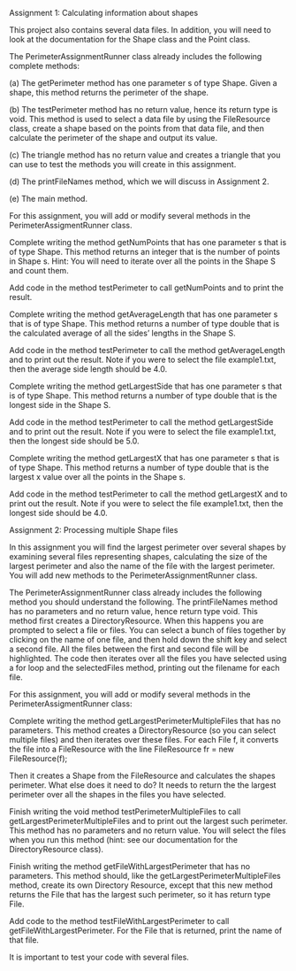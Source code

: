 Assignment 1: Calculating information about shapes

This project also contains several data files. In addition, you will need to look at the documentation for the Shape class and the Point class.

The PerimeterAssignmentRunner class already includes the following complete methods:

(a) The getPerimeter method has one parameter s of type Shape. Given a shape, this method returns the perimeter of the shape.

(b) The testPerimeter method has no return value, hence its return type is void. This method is used to select a data file by using the FileResource class, create a shape based on the points from that data file, and then calculate the perimeter of the shape and output its value.

(c) The triangle method has no return value and creates a triangle that you can use to test the methods you will create in this assignment.

(d) The printFileNames method, which we will discuss in Assignment 2.

(e) The main method.

For this assignment, you will add or modify several methods in the PerimeterAssigmentRunner class.

Complete writing the method getNumPoints that has one parameter s that is of type Shape. This method returns an integer that is the number of points in Shape s. Hint: You will need to iterate over all the points in the Shape S and count them.

Add code in the method testPerimeter to call getNumPoints and to print the result.

Complete writing the method getAverageLength that has one parameter s that is of type Shape. This method returns a number of type double that is the calculated average of all the sides’ lengths in the Shape S.

Add code in the method testPerimeter to call the method getAverageLength and to print out the result. Note if you were to select the file example1.txt, then the average side length should be 4.0.

Complete writing the method getLargestSide that has one parameter s that is of type Shape. This method returns a number of type double that is the longest side in the Shape S.

Add code in the method testPerimeter to call the method getLargestSide and to print out the result. Note if you were to select the file example1.txt, then the longest side should be 5.0.

Complete writing the method getLargestX that has one parameter s that is of type Shape. This method returns a number of type double that is the largest x value over all the points in the Shape s.

Add code in the method testPerimeter to call the method getLargestX and to print out the result. Note if you were to select the file example1.txt, then the longest side should be 4.0.

Assignment 2: Processing multiple Shape files

In this assignment you will find the largest perimeter over several shapes by examining several files representing shapes, calculating the size of the largest perimeter and also the name of the file with the largest perimeter. You will add new methods to the PerimeterAssignmentRunner class.

The PerimeterAssignmentRunner class already includes the following method you should understand the following. The printFileNames method has no parameters and no return value, hence return type void. This method first creates a DirectoryResource. When this happens you are prompted to select a file or files. You can select a bunch of files together by clicking on the name of one file, and then hold down the shift key and select a second file. All the files between the first and second file will be highlighted. The code then iterates over all the files you have selected using a for loop and the selectedFiles method, printing out the filename for each file.

For this assignment, you will add or modify several methods in the PerimeterAssigmentRunner class:

Complete writing the method getLargestPerimeterMultipleFiles that has no parameters. This method creates a DirectoryResource (so you can select multiple files) and then iterates over these files. For each File f, it converts the file into a FileResource with the line
FileResource fr = new FileResource(f);

Then it creates a Shape from the FileResource and calculates the shapes perimeter. What else does it need to do? It needs to return the the largest perimeter over all the shapes in the files you have selected.

Finish writing the void method testPerimeterMultipleFiles to call getLargestPerimeterMultipleFiles and to print out the largest such perimeter. This method has no parameters and no return value. You will select the files when you run this method (hint: see our documentation for the DirectoryResource class).

Finish writing the method getFileWithLargestPerimeter that has no parameters. This method should, like the getLargestPerimeterMultipleFiles method, create its own Directory Resource, except that this new method returns the File that has the largest such perimeter, so it has return type File.

Add code to the method testFileWithLargestPerimeter to call getFileWithLargestPerimeter. For the File that is returned, print the name of that file.

It is important to test your code with several files.
